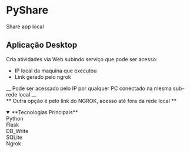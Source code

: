 # PyShare
Share app local

## Aplicação Desktop 
Cria atividades via Web subindo serviço que pode ser acesso:

* IP local da maquina que executou
* Link gerado pelo ngrok


__ Pode ser acessado pelo IP por qualquer PC conectado na mesma sub-rede local __ <br/>
** Outra opção é pelo link do NGROK, acesso até fora da rede local **


<details open>
<summary> **Tecnologias Principais** </summary>
  Python <br/>
  Flask <br/>
  DB_Write <br/>
  SQLite <br/>
  Ngrok <br/>
</details>
